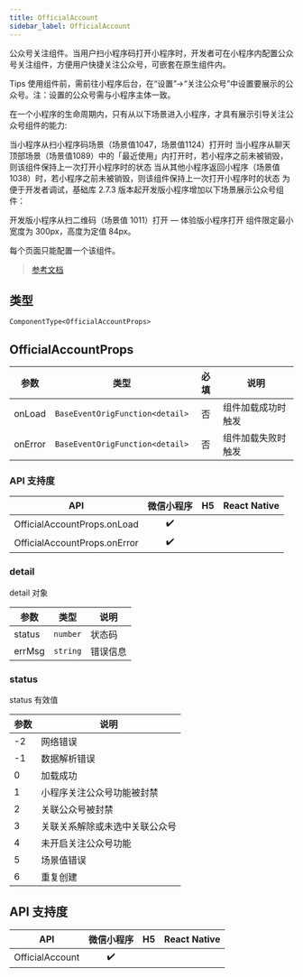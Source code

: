 ```yaml
---
title: OfficialAccount
sidebar_label: OfficialAccount
---
```


公众号关注组件。当用户扫小程序码打开小程序时，开发者可在小程序内配置公众号关注组件，方便用户快捷关注公众号，可嵌套在原生组件内。

Tips
使用组件前，需前往小程序后台，在“设置”->“关注公众号”中设置要展示的公众号。注：设置的公众号需与小程序主体一致。

在一个小程序的生命周期内，只有从以下场景进入小程序，才具有展示引导关注公众号组件的能力:

当小程序从扫小程序码场景（场景值1047，场景值1124）打开时
当小程序从聊天顶部场景（场景值1089）中的「最近使用」内打开时，若小程序之前未被销毁，则该组件保持上一次打开小程序时的状态
当从其他小程序返回小程序（场景值1038）时，若小程序之前未被销毁，则该组件保持上一次打开小程序时的状态
为便于开发者调试，基础库 2.7.3 版本起开发版小程序增加以下场景展示公众号组件：

开发版小程序从扫二维码（场景值 1011）打开 — 体验版小程序打开
组件限定最小宽度为 300px，高度为定值 84px。

每个页面只能配置一个该组件。

> [参考文档](https://developers.weixin.qq.com/miniprogram/dev/component/official-account.html)

## 类型

```tsx
ComponentType<OfficialAccountProps>
```

## OfficialAccountProps

<table>
  <thead>
    <tr>
      <th>参数</th>
      <th>类型</th>
      <th style="text-align:center">必填</th>
      <th>说明</th>
    </tr>
  </thead>
  <tbody>
    <tr>
      <td>onLoad</td>
      <td><code>BaseEventOrigFunction&lt;detail&gt;</code></td>
      <td style="text-align:center">否</td>
      <td>组件加载成功时触发</td>
    </tr>
    <tr>
      <td>onError</td>
      <td><code>BaseEventOrigFunction&lt;detail&gt;</code></td>
      <td style="text-align:center">否</td>
      <td>组件加载失败时触发</td>
    </tr>
  </tbody>
</table>

### API 支持度

| API | 微信小程序 | H5 | React Native |
| :---: | :---: | :---: | :---: |
| OfficialAccountProps.onLoad | ✔️ |  |  |
| OfficialAccountProps.onError | ✔️ |  |  |

### detail

detail 对象

<table>
  <thead>
    <tr>
      <th>参数</th>
      <th>类型</th>
      <th>说明</th>
    </tr>
  </thead>
  <tbody>
    <tr>
      <td>status</td>
      <td><code>number</code></td>
      <td>状态码</td>
    </tr>
    <tr>
      <td>errMsg</td>
      <td><code>string</code></td>
      <td>错误信息</td>
    </tr>
  </tbody>
</table>

### status

status 有效值

<table>
  <thead>
    <tr>
      <th>参数</th>
      <th>说明</th>
    </tr>
  </thead>
  <tbody>
    <tr>
      <td>-2</td>
      <td>网络错误</td>
    </tr>
    <tr>
      <td>-1</td>
      <td>数据解析错误</td>
    </tr>
    <tr>
      <td>0</td>
      <td>加载成功</td>
    </tr>
    <tr>
      <td>1</td>
      <td>小程序关注公众号功能被封禁</td>
    </tr>
    <tr>
      <td>2</td>
      <td>关联公众号被封禁</td>
    </tr>
    <tr>
      <td>3</td>
      <td>关联关系解除或未选中关联公众号</td>
    </tr>
    <tr>
      <td>4</td>
      <td>未开启关注公众号功能</td>
    </tr>
    <tr>
      <td>5</td>
      <td>场景值错误</td>
    </tr>
    <tr>
      <td>6</td>
      <td>重复创建</td>
    </tr>
  </tbody>
</table>

## API 支持度

| API | 微信小程序 | H5 | React Native |
| :---: | :---: | :---: | :---: |
| OfficialAccount | ✔️ |  |  |

